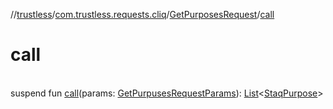 //[trustless](../../../index.md)/[com.trustless.requests.cliq](../index.md)/[GetPurposesRequest](index.md)/[call](call.md)

# call

\
suspend fun [call](call.md)(params: [GetPurpusesRequestParams](../-get-purpuses-request-params/index.md)): [List](https://kotlinlang.org/api/latest/jvm/stdlib/kotlin.collections/-list/index.html)&lt;[StaqPurpose](../-staq-purpose/index.md)&gt;

